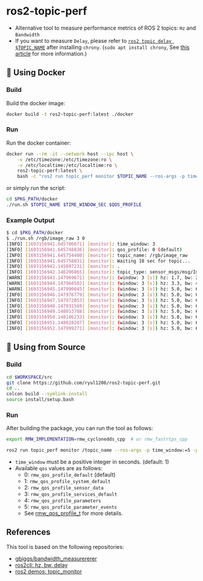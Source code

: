 # ros2-topic-perf

- Alternative tool to measure performance metrics of ROS 2 topics: `Hz` and `Bandwidth`
- If you want to measure `Delay`, please refer to [`ros2 topic delay $TOPIC_NAME`](https://github.com/ros2/ros2cli/blob/humble/ros2topic/ros2topic/verb/delay.py) after installing `chrony`. (`sudo apt install chrony`, See [this article](https://wiki.nps.edu/display/RC/Time+Synchronisation+with+NTP) for more information.)

## 🧰 Using Docker

### Build

Build the docker image:

```bash
docker build -t ros2-topic-perf:latest ./docker
```

### Run

Run the docker container:

```bash
docker run --rm -it --network host --ipc host \
    -v /etc/timezone:/etc/timezone:ro \
    -v /etc/localtime:/etc/localtime:ro \
    ros2-topic-perf:latest \
    bash -c "ros2 run topic_perf monitor $TOPIC_NAME --ros-args -p time_window:=$TIME_WINDOW_SEC -p qos:=$QOS_PROFILE"
```

or simply run the script:

```bash
cd $PKG_PATH/docker
./run.sh $TOPIC_NAME $TIME_WINDOW_SEC $QOS_PROFILE
```

### Example Output

```bash
$ cd $PKG_PATH/docker
$ ./run.sh /rgb/image_raw 3 0
[INFO] [1693156941.645706671] [monitor]: time_window: 3
[INFO] [1693156941.645748836] [monitor]: qos_profile: 0 (default)
[INFO] [1693156941.645754400] [monitor]: topic_name: /rgb/image_raw
[INFO] [1693156941.645758031] [monitor]: Waiting 10 sec for topic...
[INFO] [1693156942.145897231] [monitor]: .
[INFO] [1693156942.146206065] [monitor]: topic_type: sensor_msgs/msg/Image
[WARN] [1693156943.147969671] [monitor]: (window: 3 [s]) hz: 1.7, bw: 20971620.0 [Byte/s] <- [Invalid] Data too small for the window.
[WARN] [1693156944.147968502] [monitor]: (window: 3 [s]) hz: 3.3, bw: 41943240.0 [Byte/s] <- [Invalid] Data too small for the window.
[WARN] [1693156945.147990045] [monitor]: (window: 3 [s]) hz: 5.0, bw: 62914860.0 [Byte/s] <- [Invalid] Data too small for the window.
[INFO] [1693156946.147976779] [monitor]: (window: 3 [s]) hz: 5.0, bw: 62914860.0 [Byte/s]
[INFO] [1693156947.147972053] [monitor]: (window: 3 [s]) hz: 5.0, bw: 62914860.0 [Byte/s]
[INFO] [1693156948.147931569] [monitor]: (window: 3 [s]) hz: 5.0, bw: 62914860.0 [Byte/s]
[INFO] [1693156949.148013788] [monitor]: (window: 3 [s]) hz: 5.0, bw: 62914860.0 [Byte/s]
[INFO] [1693156950.148106233] [monitor]: (window: 3 [s]) hz: 5.0, bw: 62914860.0 [Byte/s]
[INFO] [1693156951.148028207] [monitor]: (window: 3 [s]) hz: 5.0, bw: 62914860.0 [Byte/s]
[INFO] [1693156952.147999271] [monitor]: (window: 3 [s]) hz: 5.0, bw: 62914860.0 [Byte/s]
```

## 🧰 Using from Source

### Build

```bash
cd $WORKSPACE/src
git clone https://github.com/ryul1206/ros2-topic-perf.git
cd ..
colcon build --symlink-install
source install/setup.bash
```

### Run

After building the package, you can run the tool as follows:

```bash
export RMW_IMPLEMENTATION=rmw_cyclonedds_cpp  # or rmw_fastrtps_cpp

ros2 run topic_perf monitor /topic_name --ros-args -p time_window:=5 -p qos:=2
```

- `time_window` must be a positive integer in seconds. (default: 1)
- Available `qos` values are as follows:
  - 0: `rmw_qos_profile_default` (default)
  - 1: `rmw_qos_profile_system_default`
  - 2: `rmw_qos_profile_sensor_data`
  - 3: `rmw_qos_profile_services_default`
  - 4: `rmw_qos_profile_parameters`
  - 5: `rmw_qos_profile_parameter_events`
  - See [rmw_qos_profile_t](https://github.com/ros2/rmw/blob/humble/rmw/include/rmw/qos_profiles.h) for more details.

## References

This tool is based on the following repositories:

- [gbiggs/bandwidth_measurererer](https://github.com/gbiggs/bandwidth_measurererer)
- [ros2cli: hz, bw, delay](https://github.com/ros2/ros2cli/tree/humble/ros2topic/ros2topic/verb)
- [ros2 demos: topic_monitor](https://github.com/ros2/demos/blob/7ecb54e14e1726d543f77c798bf41e19efc1b9b4/topic_monitor/topic_monitor/scripts/topic_monitor.py)
